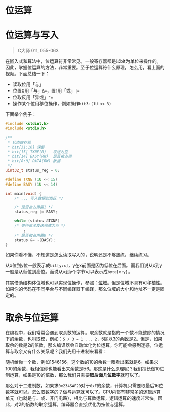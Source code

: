 # 位运算

# 位运算与写入

> C大师 011, 055-063

在嵌入式和算法中，位运算符非常常见。一般寄存器都是以bit为单位来操作的。因此，掌握位运算的方法，非常重要。至于位运算符什么原理，怎么用，看上面的视频。下面总结一下：

- 读取位用「与」
- 位置0用「与」`&=`，置1用「或」`|=`
- 位取反用「异或」`^=`
- 操作某个位用移位操作，例如操作`bit3`: `(1U << 3)`

下面举个例子：

``` C
#include <stdint.h>
#include <stdio.h>

/**
 * 状态寄存器
 * bit[31:16] 保留
 * bit[15] TXNE(R)   发送为空
 * bit[14] BASY(RW)  是否被占用
 * bit[8:0] DATA(RW) 数据
 */
uint32_t status_reg = 0;

#define TXNE (1U << 15)
#define BASY (1U << 14)

int main(void) {
    /* ... 写入数据到发区 */

    /* 是否被占用置1 */
    status_reg |= BASY;

    while (status &TXNE)
    /* 等待直至发送完成为空 */
        ;
    /* 是否被占用置0 */
    status &= ~(BASY);
}
```

如果你看不懂，不知道是怎么读取写入的，说明还是不够熟练，继续练习。

从x位到y位一般表示成`bit[y:x]`，y在x前面是因为低位在后面。而我们说从x到y一般是从低位到高位。而说从x到y个字节可以表示成`byte[x:y]`。

其实借助结构体位域也可以实现位操作，参照：[位域](/C/ComplexStruct#%E4%BD%8D%E5%9F%9F-bit-field)。但是位域不具有可移植性。如果你的代码在不同平台与不同编译器下编译，那么位域的大小和地址不一定是固定的。

# 取余与位运算

在编程中，我们常常会遇到取余数的运算。取余数就是指的一个数不能整除的情况下的余数，也叫取模，例如：`5 / 3 = 1 ... 2`，5除以3的余数是2。但是，如果取余的数是2的倍数，那么编译器会自动优化为位运算。你可能会感到迷惑，位运算与取余又有什么关系呢？我们先用十进制来看看：

随机给你一个数，例如1546156，这个数的10的余数一眼看出来就是6。如果求100的余数，我相信你也能看出来余数是56。那这是什么原理呢？我们擅长做10进制运算，如果是10的倍数，那么我们只需要**取后面几位数字**就可以了。

那么对于二进制数，如果求`0x234SAF2D`对于`0xF`的余数，计算机只需要取最后16位数字就可以。怎么取数字的？做与运算就可以了。CPU内部有非常多的逻辑运算单元（也就是与、或、非门电路），相比与算数运算，逻辑运算的速度非常快。因此，对2的倍数的取余运算，编译器会直接优化为按位与运算。